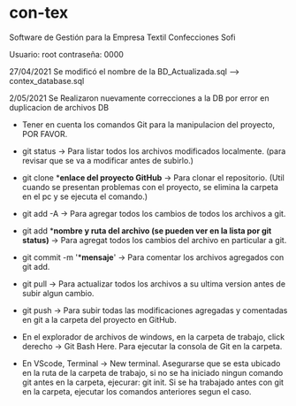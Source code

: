 # con-tex
Software de Gestión para la Empresa Textil Confecciones Sofi

Usuario: root
contraseña: 0000

27/04/2021 Se modificó el nombre de la BD_Actualizada.sql --> contex_database.sql

2/05/2021 Se Realizaron nuevamente correcciones a la DB por error en duplicacion de archivos DB

- Tener en cuenta los comandos Git para la manipulacion del proyecto, POR FAVOR.

- git status -> Para listar todos los archivos modificados localmente. (para revisar que se va a modificar antes de subirlo.)
- git clone ***enlace del proyecto GitHub** -> Para clonar el repositorio. (Util cuando se presentan problemas con el proyecto, se elimina la carpeta en el pc y se ejecuta el comando.)
- git add -A -> Para agregar todos los cambios de todos los archivos a git.
- git add ***nombre y ruta del archivo (se pueden ver en la lista por git status)** -> Para agregat todos los cambios del archivo en particular a git.
- git commit -m '***mensaje**' -> Para comentar los archivos agregados con git add.
- git pull -> Para actualizar todos los archivos a su ultima version antes de subir algun cambio.
- git push -> Para subir todas las modificaciones agregadas y comentadas en git a la carpeta del proyecto en GitHub.

- En el explorador de archivos de windows, en la carpeta de trabajo, click derecho -> Git Bash Here. Para ejecutar la consola de Git en la carpeta.

- En VScode, Terminal -> New terminal. Asegurarse que se esta ubicado en la ruta de la carpeta de trabajo, si no se ha iniciado ningun comando git antes en la carpeta, ejecurar: git init. Si se ha trabajado antes con git en la carpeta, ejecutar los comandos anteriores segun el caso.
